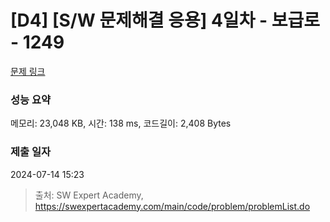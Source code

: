# [D4] [S/W 문제해결 응용] 4일차 - 보급로 - 1249 

[문제 링크](https://swexpertacademy.com/main/code/problem/problemDetail.do?contestProbId=AV15QRX6APsCFAYD) 

### 성능 요약

메모리: 23,048 KB, 시간: 138 ms, 코드길이: 2,408 Bytes

### 제출 일자

2024-07-14 15:23



> 출처: SW Expert Academy, https://swexpertacademy.com/main/code/problem/problemList.do